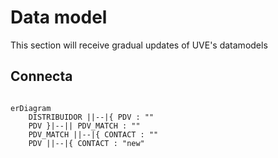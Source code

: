 # Data model

This section will receive gradual updates of UVE's datamodels

## Connecta

```mermaid

erDiagram
    DISTRIBUIDOR ||--|{ PDV : ""
    PDV }|--|| PDV_MATCH : ""
    PDV_MATCH ||--|{ CONTACT : ""
    PDV ||--|{ CONTACT : "new"

```